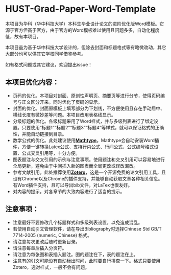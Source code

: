 # HUST-Grad-Paper-Word-Template

本项目为华科（华中科技大学）本科生毕业设计论文的进阶优化版Word模板。它源于官方但高于官方，由于官方的Word模板难以使用且问题多多，自动化程度低，故有本项目。

本项目虽为基于华中科技大学设计的，但除去封面和标题格式等有略微改动，其它大部分也可以供其它学校同学借鉴参考。

如有格式问题或其它建议，欢迎提出issue！

## 本项目优化内容：

* 页码的优化。本项目对封面、原创性声明页、摘要页等进行分节，使得页码编号与正文区分开来。同时优化了页码的显示。
* 封面的优化。封面原模板上填写部分为下划线，不方便使用且存在手动居中、横线长度有微妙差等问题。本项目改用表格线显示。
* 分级标题的优化。各级标题采用了Word样式，并与多级列表进行了绑定设置。只要使用“标题1”“标题2”“标题3”“标题4”等样式，就可以保证格式的正确性，并能自动链接到目录。
* 数学公式的优化。此处建议使用[**Mathtype**](http://www.mathtype.cn)。Mathtype会自动安装Word插件，方便一键转换Latex公式、支持行内公式、行间公式、公式编号格式设置、公式交叉引用等，十分方便。
* 图表题注与交叉引用的示例与注意事项。使用题注和交叉引用可以容易地进行全局更新，避免由于中间插入新的图表而全局更改或误改漏改。
* 参考文献引用。此处推荐使用[**Zotero**](https://www.zotero.org)，这是一个开源免费的论文引用工具，且设有Chrome以及Chrome的插件支持，并能够自动获取文章各种相关信息。有Word插件支持，且可以导出bib文件，对LaTex也很友好。
* 对内容的提示。对各章节的大致内容进行了适当的提示。

## 注意事项：

* 注意最好不要修改几个标题样式和多级列表设置，以免造成混乱。
* 若使用自动引文管理软件，请在导出Bibliography时选择Chinese Std GB/T 7714-2005 (numeric, Chinese) 格式。
* 请注意每次更改后随时更新目录。
* 请注意每章后插入分页符。
* 请注意为每张图和表插入题注。图的题注在下，表的题注在上。
* 注意有的引文可能没有自动标出时间，此时要自行排查一下。格式只要使用Zotero，选对样式，一般不会有问题。
